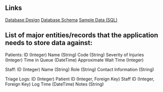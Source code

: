 ## Links

[Database Design](/docs/db.md)
[Database Schema](/db/schema.sql)
[Sample Data (SQL)](/db/seed.sql)

## List of major entities/records that the application needs to store data against:

Patients:
ID (Integer)
Name (String)
Code (String)
Severity of Injuries (Integer)
Time in Queue (DateTime)
Approximate Wait Time (Integer)

Staff:
ID (Integer)
Name (String)
Role (String)
Contact Information (String)

Triage Logs:
ID (Integer)
Patient ID (Integer, Foreign Key)
Staff ID (Integer, Foreign Key)
Log Time (DateTime)
Notes (String)